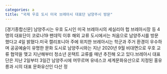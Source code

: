 ```yaml
---
categories: a
title: "국제 우호 도시 미국 브레아시 대표단 남양주시 방문"
---
```

[경기종합신문] 남양주시는 우호 도시인 미국 브레아시의 세실리아 헙 브레아시장 등 4명의 대표단이 코로나19 팬데믹 이후 해외 교류 도시에서는 처음으로 남양주시를 방문했다고 4일 밝혔다.미국 캘리포니아 주에 위치한 브레아시는 학군과 주거 환경이 우수하며 공공예술이 유명한 문화 도시로 남양주시와는 지난 2020년 9월 비대면으로 우호 교류 협약을 맺고 지난해부터 청소년 온택트 교류를 매년 추진해 오고 있다.브레아시 대표단은 지난 2일부터 3일간 남양주시에 머무르며 유네스코 세계문화유산으로 지정된 홍유릉과 시의 대표 문화유산인 다산 정